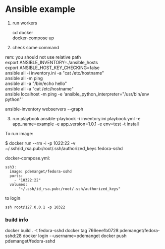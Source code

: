 Ansible example
===============

1. run workers

    cd docker  
    docker-compose up
    
2. check some command

rem: you should not use relative path  
export ANSIBLE_INVENTORY=./ansible_hosts  
export ANSIBLE_HOST_KEY_CHECKING=false  
ansible all -i inventory.ini -a "cat /etc/hostname"  
ansible all -m ping   
ansible all -a "/bin/echo hello"  
ansible all -a "cat /etc/hostname"  
ansible localhost -m ping -e 'ansible_python_interpreter="/usr/bin/env python"'  

ansible-inventory webservers   --graph  

 
 
3. run playbook
ansible-playbook -i inventory.ini playbook.yml -e app_name=example -e app_version=1.0.1 -e env=test -t install

To run image:

 $  docker run --rm -i -p 1022:22 -v ~/.ssh/id_rsa.pub:/root/.ssh/authorized_keys fedora-sshd 

docker-compose.yml: 

    ssh3:
      image: pdemanget/fedora-sshd
      ports:
        - "10322:22"
      volumes:
        - "~/.ssh/id_rsa.pub:/root/.ssh/authorized_keys"
        
to login

    ssh root@127.0.0.1 -p 10322


### build info
docker build . -t fedora-sshd
docker tag 766eee1b0728 pdemanget/fedora-sshd:28
docker login --username=pdemanget 
docker push pdemanget/fedora-sshd
